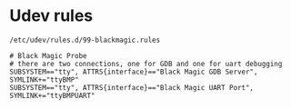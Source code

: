 
# Udev rules

`/etc/udev/rules.d/99-blackmagic.rules`

```
# Black Magic Probe
# there are two connections, one for GDB and one for uart debugging
SUBSYSTEM=="tty", ATTRS{interface}=="Black Magic GDB Server", SYMLINK+="ttyBMP"
SUBSYSTEM=="tty", ATTRS{interface}=="Black Magic UART Port", SYMLINK+="ttyBMPUART"
```
